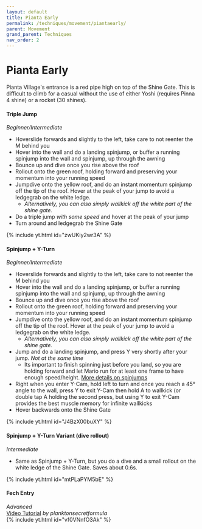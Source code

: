 ```yaml
---
layout: default 
title: Pianta Early
permalink: /techniques/movement/piantaearly/
parent: Movement
grand_parent: Techniques
nav_order: 2
---
```

# Pianta Early

Pianta Village's entrance is a red pipe high on top of the Shine Gate. This is difficult to climb for a casual without the use of either Yoshi (requires Pinna 4 shine) or a rocket (30 shines).

#### Triple Jump
*Beginner/Intermediate*  
- Hoverslide forwards and slightly to the left, take care to not reenter the M behind you
- Hover into the wall and do a landing spinjump, or buffer a running spinjump into the wall and spinjump, up through the awning
- Bounce up and dive once you rise above the roof
- Rollout onto the green roof, holding forward and preserving your momentum into your running speed
- Jumpdive onto the yellow roof, and do an instant momentum spinjump off the tip of the roof. Hover at the peak of your jump to avoid a ledgegrab on the white ledge.
  - *Alternatively, you can also simply wallkick off the white part of the shine gate.*
- Do a triple jump *with some speed* and hover at the peak of your jump
- Turn around and ledgegrab the Shine Gate

{% include yt.html id="zwUKiy2wr3A" %}  

#### Spinjump + Y-Turn
*Beginner/Intermediate*  
- Hoverslide forwards and slightly to the left, take care to not reenter the M behind you
- Hover into the wall and do a landing spinjump, or buffer a running spinjump into the wall and spinjump, up through the awning
- Bounce up and dive once you rise above the roof
- Rollout onto the green roof, holding forward and preserving your momentum into your running speed
- Jumpdive onto the yellow roof, and do an instant momentum spinjump off the tip of the roof. Hover at the peak of your jump to avoid a ledgegrab on the white ledge.
  - *Alternatively, you can also simply wallkick off the white part of the shine gate.*
- Jump and do a landing spinjump, and press Y very shortly after your jump. *Not at the same time*
  - Its important to finish spinning just before you land, so you are holding forward and let Mario run for at least one frame to have enough speed/height. [More details on spinjumps](/sms-guide/techniques/spinjumps/)
- Right when you enter Y-Cam, hold left to turn and once you reach a 45° angle to the wall, press Y to exit Y-Cam then hold A to wallkick (or double tap A holding the second press, but using Y to exit Y-Cam provides the best muscle memory for infinite wallkicks
- Hover backwards onto the Shine Gate

{% include yt.html id="J4BzX00buXY" %}  

#### Spinjump + Y-Turn Variant (dive rollout)
*Intermediate*  
- Same as Spinjump + Y-Turn, but you do a dive and a small rollout on the white ledge of the Shine Gate. Saves about 0.6s.

{% include yt.html id="mtPLaPYM5bE" %}  

#### Fech Entry
*Advanced*  
[Video Tutorial](https://www.youtube.com/watch?v=minnHKhgYe8) *by planktonsecretformula*  
{% include yt.html id="vf0VNnfO3Ak" %}  
